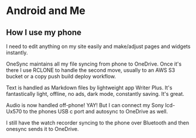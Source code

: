 # Android and Me

## How I use my phone

I need to edit anything on my site easily and make/adjust pages and widgets instantly.

OneSync maintains all my file syncing from phone to OneDrive. Once it's there I use RCLONE to handle the second move, usually to an AWS S3 bucket or a copy push build deploy workflow. 

Text is handled as Markdown files by lightweight app Writer Plus. It's fantastically light, offline, no ads, dark mode, constantly saving. It's great. 

Audio is now handled off-phone! YAY! But I can connect my Sony Icd-Ux570 to the phones USB c port and autosync to OneDrive as well. 

I still have the watch recorder syncing to the phone over Bluetooth and then onesync sends it to OneDrive. 

